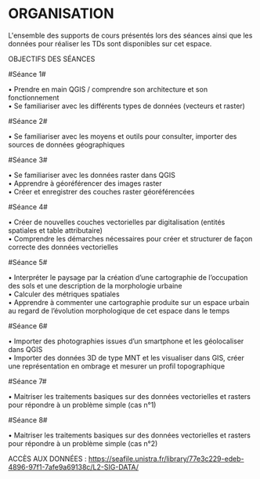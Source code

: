 # ORGANISATION

L'ensemble des supports de cours présentés lors des séances ainsi que les données pour réaliser les TDs sont disponibles sur cet espace. 


OBJECTIFS DES SÉANCES

#Séance 1#

• Prendre en main QGIS / comprendre son architecture et son fonctionnement\
• Se familiariser avec les différents types de données (vecteurs et raster)

#Séance 2#

• Se familiariser avec les moyens et outils pour consulter, importer des sources de données géographiques

#Séance 3#

• Se familiariser avec les données raster dans QGIS\
• Apprendre à géoréférencer des images raster\
• Créer et enregistrer des couches raster géoréférencées

#Séance 4#

• Créer de nouvelles couches vectorielles par digitalisation (entités spatiales et table attributaire)\
• Comprendre les démarches nécessaires pour créer et structurer de façon correcte des données vectorielles

#Séance 5#

• Interpréter le paysage par la création d’une cartographie de l’occupation des sols et une description de la morphologie urbaine\
• Calculer des métriques spatiales\
• Apprendre à commenter une cartographie produite sur un espace urbain au regard de l’évolution morphologique de cet espace dans le temps

#Séance 6#

• Importer des photographies issues d’un smartphone et les géolocaliser dans QGIS\
• Importer des données 3D de type MNT et les visualiser dans GIS, créer une représentation en ombrage et mesurer un profil topographique

#Séance 7#

• Maitriser les traitements basiques sur des données vectorielles et rasters pour répondre à un problème simple (cas n°1)

#Séance 8#

• Maitriser les traitements basiques sur des données vectorielles et rasters pour répondre à un problème simple (cas n°2)

ACCÈS AUX DONNÉES : https://seafile.unistra.fr/library/77e3c229-edeb-4896-97f1-7afe9a69138c/L2-SIG-DATA/


